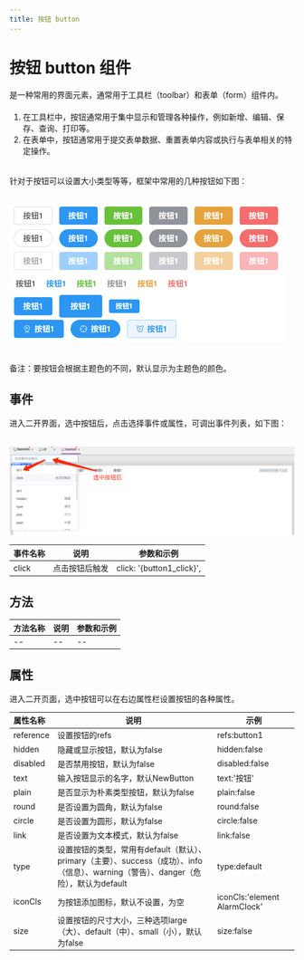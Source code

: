 ```yaml
---
title: 按钮 button
---
```


# 按钮 button 组件
是一种常用的界面元素，通常用于工具栏（toolbar）和表单（form）组件内。
####
1. 在工具栏中，按钮通常用于集中显示和管理各种操作，例如新增、编辑、保存、查询、打印等。
2. 在表单中，按钮通常用于提交表单数据、重置表单内容或执行与表单相关的特定操作。
######
针对于按钮可以设置大小类型等等，框架中常用的几种按钮如下图：
######
![img_2.png](img_2.png)
######
备注：要按钮会根据主题色的不同，默认显示为主题色的颜色。
## 事件
进入二开界面，选中按钮后，点击选择事件或属性，可调出事件列表，如下图：
######
![img_1.png](img_1.png)

| 事件名称  | 说明 | 参数和示例                                |
|:------|--|--------------------------------------|
| click | 点击按钮后触发 | click: '{button1_click}', |

## 方法

| 方法名称    | 说明 | 参数和示例                                |
|:--------|--|--------------------------------------|
| -- | -- | -- |

## 属性
进入二开页面，选中按钮可以在右边属性栏设置按钮的各种属性。

| 属性名称 | 说明   | 示例 |
|:-----|------|--|
| reference | 设置按钮的refs | refs:button1 |
| hidden | 隐藏或显示按钮，默认为false | hidden:false |
| disabled | 是否禁用按钮，默认为false | disabled:false |
| text | 输入按钮显示的名字，默认NewButton | text:'按钮' |
| plain | 是否显示为朴素类型按钮，默认为false | plain:false |
| round | 是否设置为圆角，默认为false | round:false |
| circle | 是否设置为圆形，默认为false | circle:false |
| link | 是否设置为文本模式，默认为false | link:false |
| type | 设置按钮的类型，常用有default（默认）、primary（主要）、success（成功）、info（信息）、warning（警告）、danger（危险），默认为default | type:default |
| iconCls | 为按钮添加图标，默认不设置，为空 | iconCls:'element AlarmClock' |
| size | 设置按钮的尺寸大小，三种选项large（大）、default（中）、small（小），默认为false | size:false |